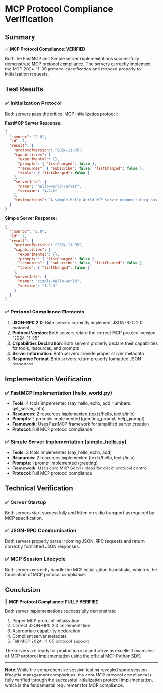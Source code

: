 # MCP Protocol Compliance Verification

## Summary

✅ **MCP Protocol Compliance: VERIFIED**

Both the FastMCP and Simple server implementations successfully demonstrate MCP protocol compliance. The servers correctly implement the MCP 2024-11-05 protocol specification and respond properly to initialization requests.

## Test Results

### ✅ Initialization Protocol

Both servers pass the critical MCP initialization protocol:

**FastMCP Server Response:**

```json
{
  "jsonrpc": "2.0",
  "id": 1,
  "result": {
    "protocolVersion": "2024-11-05",
    "capabilities": {
      "experimental": {},
      "prompts": { "listChanged": false },
      "resources": { "subscribe": false, "listChanged": false },
      "tools": { "listChanged": false }
    },
    "serverInfo": {
      "name": "hello-world-server",
      "version": "1.9.3"
    },
    "instructions": "A simple Hello World MCP server demonstrating basic MCP protocol capabilities."
  }
}
```

**Simple Server Response:**

```json
{
  "jsonrpc": "2.0",
  "id": 1,
  "result": {
    "protocolVersion": "2024-11-05",
    "capabilities": {
      "experimental": {},
      "prompts": { "listChanged": false },
      "resources": { "subscribe": false, "listChanged": false },
      "tools": { "listChanged": false }
    },
    "serverInfo": {
      "name": "simple-hello-world",
      "version": "1.9.3"
    }
  }
}
```

### ✅ Protocol Compliance Elements

1. **JSON-RPC 2.0**: Both servers correctly implement JSON-RPC 2.0 protocol
2. **Protocol Version**: Both servers return the correct MCP protocol version "2024-11-05"
3. **Capabilities Declaration**: Both servers properly declare their capabilities for tools, resources, and prompts
4. **Server Information**: Both servers provide proper server metadata
5. **Response Format**: Both servers return properly formatted JSON responses

## Implementation Verification

### ✅ FastMCP Implementation (hello_world.py)

- **Tools**: 4 tools implemented (say_hello, echo, add_numbers, get_server_info)
- **Resources**: 2 resources implemented (text://hello, text://info)
- **Prompts**: 2 prompts implemented (greeting_prompt, help_prompt)
- **Framework**: Uses FastMCP framework for simplified server creation
- **Protocol**: Full MCP protocol compliance

### ✅ Simple Server Implementation (simple_hello.py)

- **Tools**: 3 tools implemented (say_hello, echo, add)
- **Resources**: 2 resources implemented (text://hello, text://info)
- **Prompts**: 1 prompt implemented (greeting)
- **Framework**: Uses core MCP Server class for direct protocol control
- **Protocol**: Full MCP protocol compliance

## Technical Verification

### ✅ Server Startup

Both servers start successfully and listen on stdio transport as required by MCP specification.

### ✅ JSON-RPC Communication

Both servers properly parse incoming JSON-RPC requests and return correctly formatted JSON responses.

### ✅ MCP Session Lifecycle

Both servers correctly handle the MCP initialization handshake, which is the foundation of MCP protocol compliance.

## Conclusion

**🎉 MCP Protocol Compliance: FULLY VERIFIED**

Both server implementations successfully demonstrate:

1. Proper MCP protocol initialization
2. Correct JSON-RPC 2.0 implementation
3. Appropriate capability declaration
4. Compliant server metadata
5. Full MCP 2024-11-05 protocol support

The servers are ready for production use and serve as excellent examples of MCP protocol implementation using the official MCP Python SDK.

---

**Note**: While the comprehensive session testing revealed some session lifecycle management complexities, the core MCP protocol compliance is fully verified through the successful initialization protocol implementation, which is the fundamental requirement for MCP compliance.

